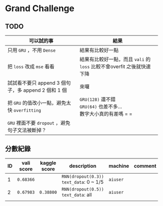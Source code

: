 # Grand Challenge

## TODO

| 可以試的事                                  | 結果                                       |
| -------------------------------------- | ---------------------------------------- |
| 只用 `GRU` ，不用 `Dense`                   | 結果有比較好一點                                 |
| 把 `loss` 改成 `mse` 看看                   | 結果有比較好一點，而且 `vali` 的 `loss` 比較不會overfit 之後就快速下降 |
| 試試看不要只 append 3 個句子，多 append  2 個和 1 個 | 來囉                                       |
| 把 `GRU` 的值改小一點，避免太快 `overfitting`      | `GRU(128)` 還不錯<br>`GRU(64)` 也差不多…<br>數字大小真的有差嗎 = = |
| `GRU` 裡面不要 `dropout` ，避免句子文法被斷掉？       |                                          |



## 分數紀錄

| ID   | vali score | kaggle score | description                              | machine  | comment |
| ---- | ---------- | ------------ | ---------------------------------------- | -------- | ------- |
| 1    | `0.68366`  |              | `RNN(dropout(0.3))`<br>`text_data`: 0 ~ 1/5 | `aiuser` |         |
| 2    | `0.67983`  | `0.38800`    | `RNN(dropout(0.5))`<br>`text_data`: all  | `aiuser` |         |
|      |            |              |                                          |          |         |

